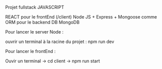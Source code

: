 Projet fullstack JAVASCRIPT 

REACT pour le frontEnd (/client)
Node JS + Express + Mongoose comme ORM pour le backend
DB MongoDB

Pour lancer le server Node : 

ouvrir un terminal à la racine du projet : npm run dev


Pour lancer le frontEnd : 

Ouvir un terminal -> cd client -> npm run start 

